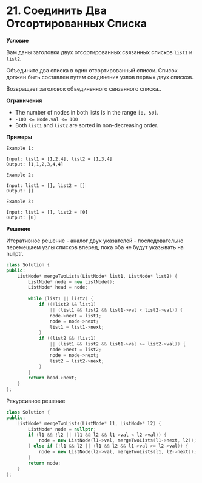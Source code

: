 # 21. Соединить Два Отсортированных Списка

**Условие**

Вам даны заголовки двух отсортированных связанных списков `list1` и `list2`.

Объедините два списка в один отсортированный список. Список должен быть составлен путем соединения узлов первых двух списков.

Возвращает заголовок объединенного связанного списка..

**Ограничения**
- The number of nodes in both lists is in the range `[0, 50]`.
- `-100 <= Node.val <= 100`
- Both `list1` and `list2` are sorted in non-decreasing order.


**Примеры**
```
Example 1:

Input: list1 = [1,2,4], list2 = [1,3,4]
Output: [1,1,2,3,4,4]

Example 2:

Input: list1 = [], list2 = []
Output: []

Example 3:

Input: list1 = [], list2 = [0]
Output: [0]
```


**Решение**

Итеративное решение - аналог двух указателей - последовательно перемещаем узлы списков вперед, пока оба не будут указывать на nullptr.

```C++
class Solution {
public:
    ListNode* mergeTwoLists(ListNode* list1, ListNode* list2) {
        ListNode* node = new ListNode();
        ListNode* head = node;
        
        while (list1 || list2) {
            if ((!list2 && list1) 
                || (list1 && list2 && list1->val < list2->val)) {
                node->next = list1;
                node = node->next;
                list1 = list1->next;
            } 
            if ((list2 && !list1) 
                || (list1 && list2 && list1->val >= list2->val)) {
                node->next = list2;
                node = node->next;
                list2 = list2->next;
            }
        }
        return head->next;
    }
};
```

Рекурсивное решение

```C++
class Solution {
public:
    ListNode* mergeTwoLists(ListNode* l1, ListNode* l2) {
        ListNode* node = nullptr;
        if (l1 && !l2 || (l1 && l2 && l1->val < l2->val)) {
            node = new ListNode(l1->val, mergeTwoLists(l1->next, l2));
        } else if (!l1 && l2 || (l1 && l2 && l1->val >= l2->val)) {
            node = new ListNode(l2->val, mergeTwoLists(l1, l2->next));
        }
        return node;
    }
};
```





 


 


